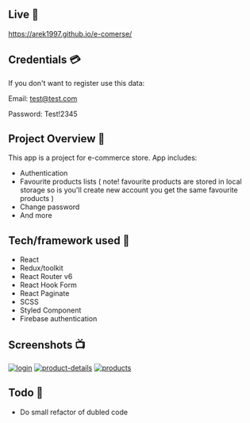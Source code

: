 ## Live 📍

https://arek1997.github.io/e-comerse/

## Credentials 💳

If you don't want to register use this data:

Email: test@test.com

Password: Test!2345

## Project Overview 🎉

This app is a project for e-commerce store. App includes:

- Authentication
- Favourite products lists ( note! favourite products are stored in local storage so is you'll create new account you get the same favourite products )
- Change password
- And more

## Tech/framework used 🔧

- React
- Redux/toolkit
- React Router v6
- React Hook Form
- React Paginate
- SCSS
- Styled Component
- Firebase authentication





## Screenshots 📺


<a href="https://ibb.co/qFD4V9S"><img src="https://i.ibb.co/Kz5QS7P/login.png" alt="login"></a>
<a href="https://ibb.co/4TgbzMS"><img src="https://i.ibb.co/Z81Q5Kg/product-details.png" alt="product-details"></a>
<a href="https://ibb.co/6ymMZX2"><img src="https://i.ibb.co/dfrTcmS/products.png" alt="products"></a>


## Todo 📝

- Do small refactor of dubled code
